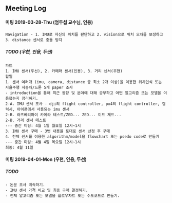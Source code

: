 ## Meeting Log
#### 미팅 2019-03-28-Thu (엄두섭 교수님, 인용)
```
Navigation - 1. IMU로 자신의 위치를 판단하고 2. vision으로 위치 오차를 보정하고 3. distance 센서로 충돌 방지
```
##### TODO (우현, 인용, 두선)
```
파트
1. IMU 센서(두선), 2. 카메라 센서(인용), 3. 거리 센서(우현)
할일
1. 센서 여러개 (imu, camera, distance 중 최소 2개 이상)을 이용한 위치인식 또는 자율주행 자동차/드론 5개 paper 조사
- introduction을 통해 최근 동향 및 분야에 대해 공부하고 어떤 알고리즘 또는 모델을 이용했는지 정리하기.
2-A. IMU 센서 조사 - dji의 flight controller, px4의 flight controller, 갤럭시, 아이폰에서 사용되는 imu 센서
2-B. 라즈베리파이 카메라 테스트/ZED... ZED... 미드 제드...
2-B. 거리 센서 테스트
--- 중간 미팅: 4월 1일 월요일 12시~1시
3. IMU 센서 구매 - 3번 내용을 토대로 센서 선정 후 구매
4. 전체 센서를 이용한 algorithm/model을 flowchart 또는 psedo code로 만들기
--- 중간 미팅: 4월 4일 목요일 12시~1시
최종: 4월 11일
```
#### 미팅 2019-04-01-Mon (우현, 인용, 두선)
##### TODO
```
- 논문 조사 계속하기.
- IMU 센서 가격 비교 및 최종 구매 결정하기.
- 전체 알고리즘 또는 모델을 플로우차트 또는 수도코드로 만들기.
```

